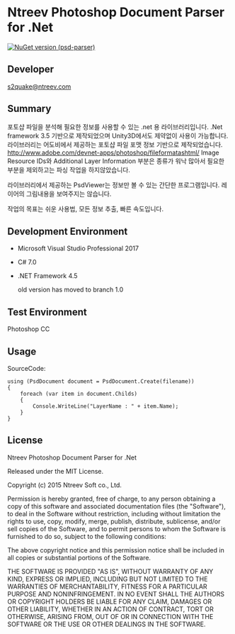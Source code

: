 ﻿# Ntreev Photoshop Document Parser for .Net
[![NuGet version (psd-parser)](https://img.shields.io/nuget/v/psd-parser.svg)](https://www.nuget.org/packages/psd-parser/)

## Developer


s2quake@ntreev.com

## Summary

포토샵 파일을 분석해 필요한 정보를 사용할 수 있는 .net 용 라이브러리입니다.
.Net framework 3.5 기반으로 제작되었으며 Unity3D에서도 제약없이 사용이 가능합니다.
라이브러리는 어도비에서 제공하는 포토샵 파일 포맷 정보 기반으로 제작되었습니다.
http://www.adobe.com/devnet-apps/photoshop/fileformatashtml/
Image Resource IDs와 Additional Layer Information 부분은 종류가 워낙 많아서 
필요한 부분을 제외하고는 파싱 작업을 하지않았습니다.

라이브러리에서 제공하는 PsdViewer는 정보만 볼 수 있는 간단한 프로그램입니다. 
레이어의 그림내용을 보여주지는 않습니다.

작업의 목표는 쉬운 사용법, 모든 정보 추출, 빠른 속도입니다.

## Development Environment

  - Microsoft Visual Studio Professional 2017
  - C# 7.0
  - .NET Framework 4.5

    old version has moved to branch 1.0

## Test Environment

Photoshop CC

## Usage

SourceCode:

    using (PsdDocument document = PsdDocument.Create(filename))
	{
		foreach (var item in document.Childs)
		{
			Console.WriteLine("LayerName : " + item.Name);
		}
	}

## License

Ntreev Photoshop Document Parser for .Net

Released under the MIT License.

Copyright (c) 2015 Ntreev Soft co., Ltd.

Permission is hereby granted, free of charge, to any person obtaining a copy of this software and associated 
documentation files (the "Software"), to deal in the Software without restriction, including without limitation the 
rights to use, copy, modify, merge, publish, distribute, sublicense, and/or sell copies of the Software, and to permit 
persons to whom the Software is furnished to do so, subject to the following conditions:

The above copyright notice and this permission notice shall be included in all copies or substantial portions of the 
Software.

THE SOFTWARE IS PROVIDED "AS IS", WITHOUT WARRANTY OF ANY KIND, EXPRESS OR IMPLIED, INCLUDING BUT NOT LIMITED TO THE 
WARRANTIES OF MERCHANTABILITY, FITNESS FOR A PARTICULAR PURPOSE AND NONINFRINGEMENT. IN NO EVENT SHALL THE AUTHORS OR 
COPYRIGHT HOLDERS BE LIABLE FOR ANY CLAIM, DAMAGES OR OTHER LIABILITY, WHETHER IN AN ACTION OF CONTRACT, TORT OR 
OTHERWISE, ARISING FROM, OUT OF OR IN CONNECTION WITH THE SOFTWARE OR THE USE OR OTHER DEALINGS IN THE SOFTWARE.